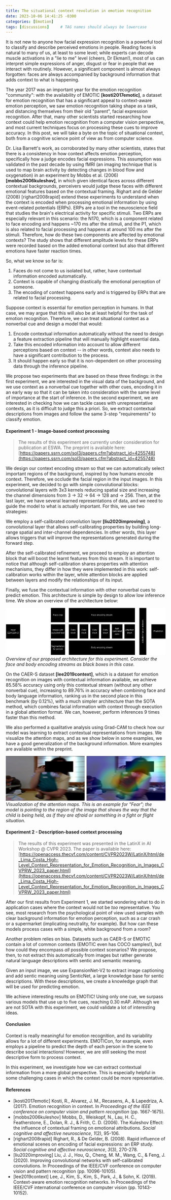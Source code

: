 ```yaml
---
title: The situational context revolution in emotion recognition
date: 2023-10-06 14:41:25 -0300
categories: [Emotion]
tags: [discussions]     # TAG names should always be lowercase
---
```


It is not new to anyone how facial expression recognition is a powerful tool to classify and describe perceived emotions in people. Reading faces is natural to many of us, at least to some level; while experts can decode muscle activations in a "lie to me" level (cheers, Dr Ekman!), most of us can interpret simple expressions of anger, disgust or fear in people that we interact with routinely. However, a significant component is almost always forgotten: faces are always accompanied by background information that adds context to what is happening.

  

The year 2017 was an important year for the emotion recognition "community": with the availability of EMOTIC **[kosti2017emotic]**, a dataset for emotion recognition that has a significant appeal to context-aware emotion perception, we saw emotion recognition taking shape as a task, and distancing themselves from their old "parent", facial expression recognition. After that, many other scientists started researching how context could help emotion recognition from a computer vision perspective, and most current techniques focus on processing these cues to improve accuracy. In this post, we will take a byte on the topic of situational context, both from a cognitive science point of view as from computer science.

  

Dr. Lisa Barrett's work, as corroborated by many other scientists, states that there is a consistency in how context affects emotion perception, specifically how a judge encodes facial expressions. This assumption was validated in the past decade by using fMRI (an imaging technique that is used to map brain activity by detecting changes in blood flow and oxygenation) in an experiment by Mobbs et al. (2006) **[mobbs2006kuleshov]**, in which given identical faces across different contextual backgrounds, perceivers would judge these faces with different emotional features based on the contextual framing. Righart and de Gelder (2008) [righart2008rapid] extend these experiments to understand when the context is encoded when processing emotional information by using event-related potentials (ERPs). ERPs are a tool in the neuroscience field that studies the brain's electrical activity for specific stimuli. Two ERPs are especially relevant in this scenario: the N170, which is a component related to face encoding and happens ~170 ms after the stimuli, and the P1, which is also related to facial processing and happens at around 100 ms after the stimuli. Therefore, how do these two components are affected by emotional contexts? The study shows that different amplitude levels for these ERPs were recorded based on the added emotional context but also that different emotions have faster reaction times.

  

So, what we know so far is:

1.  Faces do not come to us isolated but, rather, have contextual information encoded automatically.
2.  Context is capable of changing drastically the emotional perception of someone.
3.  The encoding of context happens early and is triggered by ERPs that are related to facial processing.

Suppose context is essential for emotion perception in humans. In that case, we may argue that this will also be at least helpful for the task of emotion recognition. Therefore, we can treat situational context as a nonverbal cue and design a model that would:

1.  Encode contextual information automatically without the need to design a feature extraction pipeline that will manually highlight essential data.
2.  Take this encoded information into account to allow different perceptions based on context -- in other words, context also needs to have a significant contribution to the process.
3.  It should happen early so that it is non-dependent on other processing data through the inference pipeline.

  

We propose two experiments that are based on these three findings: in the first experiment, we are interested in the visual data of the background, and we use context as a nonverbal cue together with other cues, encoding it in an early way so that it can be taken into consideration with the same level of importance at the start of inference. In the second experiment, we are interested in checking how we can tackle cases with unrepresentative contexts, as it is difficult to judge this a priori. So, we extract contextual descriptions from images and follow the same 3-step "requirements" to classify emotion.

  

#### Experiment 1 - Image-based context processing

> The results of this experiment are currently under consideration for publication at ESWA. The preprint is available here: [https://papers.ssrn.com/sol3/papers.cfm?abstract_id=4255748](https://papers.ssrn.com/sol3/papers.cfm?abstract_id=4255748)

We design our context encoding stream so that we can automatically select important regions of the background, inspired by how humans encode context. Therefore, we occlude the facial region in the input images. In this experiment, we decided to go with simple convolutional blocks: convolutional layers with 3x3 kernels reducing spatial size and increasing the channel dimensions from 3 → 32 → 64 → 128 and → 256. Then, at the last layer, we have several learned representations of data, and we need to guide the model to what is actually important. For this, we use two strategies:

We employ a self-calibrated convolution layer **[liu2020improving]**, a convolutional layer that allows self-calibrating properties by building long-range spatial and inter-channel dependencies. In other words, this layer allows triggers that will improve the representations generated during the forward step.

After the self-calibrated refinement, we proceed to employ an attention block that will boost the learnt features from this stream. It is important to notice that although self-calibration shares properties with attention mechanisms, they differ in how they were implemented in this work: self-calibration works within the layer, while attention blocks are applied between layers and modify the relationships of its input.

  

Finally, we fuse the contextual information with other nonverbal cues to predict emotion. This architecture is simple by design to allow low inference time. We show an overview of the architecture below:

  ![Simple overview of the model proposed in this experiment. For more details, please check the preprint mentioned above.](https://github.com/behavioralbytes/behavioralbytes.github.io/blob/main/_posts/arch.png?raw=true)
*Overview of our proposed architecture for this experiment. Consider the face and body encoding streams as black boxes in this case.*

On the CAER-S dataset **[lee2019context]**, which is a dataset for emotion recognition on images with contextual information available, we achieve 85.58% accuracy using only this contextual stream (without any other nonverbal cue), increasing to 89.76% in accuracy when combining face and body language information, ranking us in the second place in this benchmark (by 0.12%), with a much simpler architecture than the SOTA method, which combines facial information with context through execution in a global attention format. We can, however, perform inferences 9 times faster than this method.

We also performed a qualitative analysis using Grad-CAM to check how our model was learning to extract contextual representations from images. We visualize the attention maps, and as we show below in some examples, we have a good generalization of the background information. More examples are available within the preprint.

![Grad-CAM visualization of context encoding](https://github.com/behavioralbytes/behavioralbytes.github.io/blob/main/_posts/gradcam_context.png?raw=true)
  *Visualization of the attention maps. This is an example for "Fear"; the model is pointing to the region of the image that shows the way that the child is being held, as if they are afraid or something in a fight or flight situation.*

#### Experiment 2 - Description-based context processing
> The results of this experiment was presented in the LatinX in AI Workshop @ CVPR 2023. The paper is available here: [https://openaccess.thecvf.com/content/CVPR2023W/LatinX/html/de_Lima_Costa_High-Level_Context_Representation_for_Emotion_Recognition_in_Images_CVPRW_2023_paper.html](https://openaccess.thecvf.com/content/CVPR2023W/LatinX/html/de_Lima_Costa_High-Level_Context_Representation_for_Emotion_Recognition_in_Images_CVPRW_2023_paper.html)

  

After our first results from Experiment 1, we started wondering what to do in application cases where the context would not be _too_ representative. You see, most research from the psychological point of view used samples with clear background information for emotion perception, such as a car crash or a supermarket (implicating neutrality, for example). But how can these models process cases with a simple, white background from a room?

  

Another problem relies on bias. Datasets such as CAER-S or EMOTIC contain a lot of common contexts (EMOTIC even has COCO samples!), but how could they encompass _all_ possible context scenarios? We propose, then, to not extract this automatically from images but rather generate natural language descriptions with sentic and semantic meaning.

  

Given an input image, we use ExpansionNet-V2 to extract image captioning and add sentic meaning using SenticNet, a large knowledge base for sentic descriptions. With these descriptions, we create a knowledge graph that will be used for predicting emotion.

  

We achieve interesting results on EMOTIC! Using only one cue, we surpass various models that use up to five cues, reaching 0.30 mAP. Although we are not SOTA with this experiment, we could validate a lot of interesting ideas.

  

#### Conclusion

  

Context is really meaningful for emotion recognition, and its variability allows for a lot of different experiments. EMOTICon, for example, even employs a pipeline to predict the depth of each person in the scene to describe social interactions! However, we are still seeking the most descriptive form to process context.

  

In this experiment, we investigate how we can extract contextual information from a more global perspective. This is especially helpful in some challenging cases in which the context could be more representative.

  
#### References

 - [kosti2017emotic] Kosti, R., Alvarez, J. M., Recasens, A., & Lapedriza, A. (2017). Emotion recognition in context. In _Proceedings of the IEEE conference on computer vision and pattern recognition_ (pp. 1667-1675).
 - [mobbs2006kuleshov] Mobbs, D., Weiskopf, N., Lau, H. C., Featherstone, E., Dolan, R. J., & Frith, C. D. (2006). The Kuleshov Effect: the influence of contextual framing on emotional attributions. _Social cognitive and affective neuroscience_, _1_(2), 95-106.
 - [righart2008rapid] Righart, R., & De Gelder, B. (2008). Rapid influence of emotional scenes on encoding of facial expressions: an ERP study. _Social cognitive and affective neuroscience_, _3_(3), 270-278.
 - [liu2020improving] Liu, J. J., Hou, Q., Cheng, M. M., Wang, C., & Feng, J. (2020). Improving convolutional networks with self-calibrated convolutions. In Proceedings of the IEEE/CVF conference on computer vision and pattern recognition (pp. 10096-10105).
 - [lee2019context] Lee, J., Kim, S., Kim, S., Park, J., & Sohn, K. (2019). Context-aware emotion recognition networks. In Proceedings of the IEEE/CVF international conference on computer vision (pp. 10143-10152).
